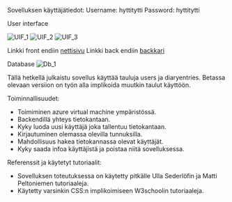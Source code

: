 Sovelluksen käyttäjätiedot:
Username: hyttitytti
Password: hyttitytti


User interface

![UIF_1](https://github.com/eeroelo/Hyte/assets/111982645/93defb45-b127-4697-8735-eaf2d1ee4d18)
![UIF_2](https://github.com/eeroelo/Hyte/assets/111982645/a8549dd5-0900-40bb-aa83-c7f9025861c2)
![UIF_3](https://github.com/eeroelo/Hyte/assets/111982645/fba5cb3f-01ce-40bd-928b-dea87a97552b)

Linkki front endiin [nettisivu](https://eedns.northeurope.cloudapp.azure.com/start-auth.html)
Linkki back endiin [backkari](https://github.com/eeroelo/Hyte/tree/master)

Database
![Db_1](https://github.com/eeroelo/Hyte/assets/111982645/8d2e2e38-a552-4d1b-9d3d-70f5e0ecd70e)

Tällä hetkellä julkaistu sovellus käyttää tauluja users ja diaryentries. Betassa olevaan versiion on työn alla implikoida muutkin taulut käyttöön.


Toiminnallisuudet:

- Toimiminen azure virtual machine ympäristössä.
- Backendillä yhteys tietokantaan.
- Kyky luoda uusi käyttäjä joka tallentuu tietokantaan.
- Kirjautuminen olemassa olevilla tunnuksilla.
- Mahdollisuus hakea tietokannassa olevat käyttäjät.
- Kyky saada infoa käyttäjistä ja poistaa niitä sovelluksessa.


Referenssit ja käytetyt tutoriaalit:
- Sovelluksen toteutuksessa on käytetty pitkälle Ulla Sederlöfin ja Matti Peltoniemen tutoriaaleja.
- Käytetty varsinkin CSS:n implikoimiseen W3schoolin tutoriaaleja.
  
